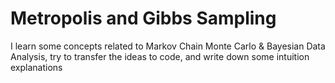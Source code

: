 # Metropolis and Gibbs Sampling
I learn some concepts related to Markov Chain Monte Carlo & Bayesian Data Analysis, try to transfer the ideas to code, and write down some intuition explanations

